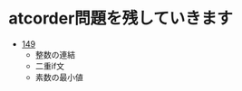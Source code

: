 # atcorder問題を残していきます

* [149](https://atcoder.jp/contests/abc149/tasks)
    * 整数の連結
    * 二重if文
    * 素数の最小値